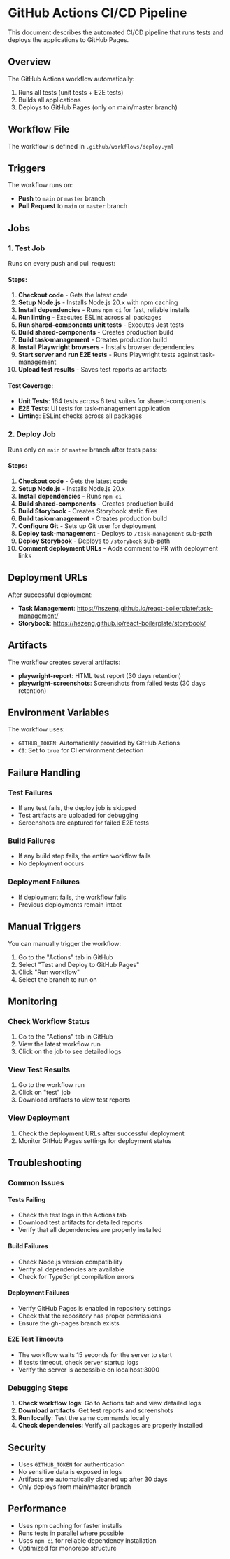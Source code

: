 # GitHub Actions CI/CD Pipeline

This document describes the automated CI/CD pipeline that runs tests and deploys the applications to GitHub Pages.

## Overview

The GitHub Actions workflow automatically:
1. Runs all tests (unit tests + E2E tests)
2. Builds all applications
3. Deploys to GitHub Pages (only on main/master branch)

## Workflow File

The workflow is defined in `.github/workflows/deploy.yml`

## Triggers

The workflow runs on:
- **Push** to `main` or `master` branch
- **Pull Request** to `main` or `master` branch

## Jobs

### 1. Test Job

Runs on every push and pull request:

#### Steps:
1. **Checkout code** - Gets the latest code
2. **Setup Node.js** - Installs Node.js 20.x with npm caching
3. **Install dependencies** - Runs `npm ci` for fast, reliable installs
4. **Run linting** - Executes ESLint across all packages
5. **Run shared-components unit tests** - Executes Jest tests
6. **Build shared-components** - Creates production build
7. **Build task-management** - Creates production build
8. **Install Playwright browsers** - Installs browser dependencies
9. **Start server and run E2E tests** - Runs Playwright tests against task-management
10. **Upload test results** - Saves test reports as artifacts

#### Test Coverage:
- **Unit Tests**: 164 tests across 6 test suites for shared-components
- **E2E Tests**: UI tests for task-management application
- **Linting**: ESLint checks across all packages

### 2. Deploy Job

Runs only on `main` or `master` branch after tests pass:

#### Steps:
1. **Checkout code** - Gets the latest code
2. **Setup Node.js** - Installs Node.js 20.x
3. **Install dependencies** - Runs `npm ci`
4. **Build shared-components** - Creates production build
5. **Build Storybook** - Creates Storybook static files
6. **Build task-management** - Creates production build
7. **Configure Git** - Sets up Git user for deployment
8. **Deploy task-management** - Deploys to `/task-management` sub-path
9. **Deploy Storybook** - Deploys to `/storybook` sub-path
10. **Comment deployment URLs** - Adds comment to PR with deployment links

## Deployment URLs

After successful deployment:
- **Task Management**: https://hszeng.github.io/react-boilerplate/task-management/
- **Storybook**: https://hszeng.github.io/react-boilerplate/storybook/

## Artifacts

The workflow creates several artifacts:
- **playwright-report**: HTML test report (30 days retention)
- **playwright-screenshots**: Screenshots from failed tests (30 days retention)

## Environment Variables

The workflow uses:
- `GITHUB_TOKEN`: Automatically provided by GitHub Actions
- `CI`: Set to `true` for CI environment detection

## Failure Handling

### Test Failures
- If any test fails, the deploy job is skipped
- Test artifacts are uploaded for debugging
- Screenshots are captured for failed E2E tests

### Build Failures
- If any build step fails, the entire workflow fails
- No deployment occurs

### Deployment Failures
- If deployment fails, the workflow fails
- Previous deployments remain intact

## Manual Triggers

You can manually trigger the workflow:
1. Go to the "Actions" tab in GitHub
2. Select "Test and Deploy to GitHub Pages"
3. Click "Run workflow"
4. Select the branch to run on

## Monitoring

### Check Workflow Status
1. Go to the "Actions" tab in GitHub
2. View the latest workflow run
3. Click on the job to see detailed logs

### View Test Results
1. Go to the workflow run
2. Click on "test" job
3. Download artifacts to view test reports

### View Deployment
1. Check the deployment URLs after successful deployment
2. Monitor GitHub Pages settings for deployment status

## Troubleshooting

### Common Issues

#### Tests Failing
- Check the test logs in the Actions tab
- Download test artifacts for detailed reports
- Verify that all dependencies are properly installed

#### Build Failures
- Check Node.js version compatibility
- Verify all dependencies are available
- Check for TypeScript compilation errors

#### Deployment Failures
- Verify GitHub Pages is enabled in repository settings
- Check that the repository has proper permissions
- Ensure the gh-pages branch exists

#### E2E Test Timeouts
- The workflow waits 15 seconds for the server to start
- If tests timeout, check server startup logs
- Verify the server is accessible on localhost:3000

### Debugging Steps

1. **Check workflow logs**: Go to Actions tab and view detailed logs
2. **Download artifacts**: Get test reports and screenshots
3. **Run locally**: Test the same commands locally
4. **Check dependencies**: Verify all packages are properly installed

## Security

- Uses `GITHUB_TOKEN` for authentication
- No sensitive data is exposed in logs
- Artifacts are automatically cleaned up after 30 days
- Only deploys from main/master branch

## Performance

- Uses npm caching for faster installs
- Runs tests in parallel where possible
- Uses `npm ci` for reliable dependency installation
- Optimized for monorepo structure
